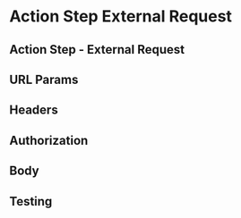 # Action Step External Request

## Action Step - External Request

## URL Params

## Headers

## Authorization

## Body

## Testing